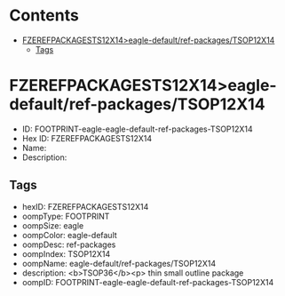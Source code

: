 



Contents
========

* [FZEREFPACKAGESTS12X14>eagle-default/ref-packages/TSOP12X14](#fzerefpackagests12x14eagle-defaultref-packagestsop12x14)
	* [Tags](#tags)

# FZEREFPACKAGESTS12X14>eagle-default/ref-packages/TSOP12X14

- ID: FOOTPRINT-eagle-eagle-default-ref-packages-TSOP12X14
- Hex ID: FZEREFPACKAGESTS12X14
- Name: 
- Description: 

## Tags

- hexID: FZEREFPACKAGESTS12X14
- oompType: FOOTPRINT
- oompSize: eagle
- oompColor: eagle-default
- oompDesc: ref-packages
- oompIndex: TSOP12X14
- oompName: eagle-default/ref-packages/TSOP12X14
- description: &lt;b&gt;TSOP36&lt;/b&gt;&lt;p&gt;&#xD;
thin small outline package
- oompID: FOOTPRINT-eagle-eagle-default-ref-packages-TSOP12X14
